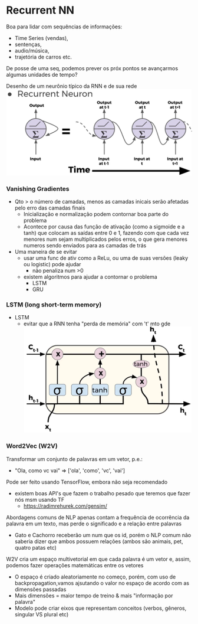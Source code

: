 # Recurrent NN

Boa para lidar com sequências de informações: 
* Time Series (vendas), 
* sentenças, 
* audio/música, 
* trajetória de carros etc.

De posse de uma seq, podemos prever os próx pontos se avançarmos algumas unidades de tempo?

Desenho de um neurônio típico da RNN e de sua rede
![neuronio](neuronio.PNG)

### Vanishing Gradientes
* Qto > o número de camadas, menos as camadas inicais serão afetadas pelo erro das camadas finais
    * Inicialização e normalização podem contornar boa parte do problema
    * Acontece por causa das função de ativação (como a sigmoide e a tanh) que colocam as saídas entre 0 e 1, fazendo com que cada vez menores num sejam multiplicados pelos erros, o que gera menores numeros sendo enviados para as camadas de trás
* Uma maneira de se evitar
    * usar uma func de ativ como a ReLu, ou uma de suas versões (leaky ou logistic) pode ajudar
        * não penaliza num >0
    * existem algoritmos para ajudar a contornar o problema
        * LSTM
        * GRU
        
### LSTM (long short-term memory)
* LSTM
    * evitar que a RNN tenha "perda de memória" com 't' mto gde
![lstm](lstm.PNG)

### Word2Vec (W2V)
Transformar um conjunto de palavras em um vetor, p.e.:
* "Ola, como vc vai" => ['ola', 'como', 'vc', 'vai']

Pode ser feito usando TensorFlow, embora não seja recomendado
* existem boas API's que fazem o trabalho pesado que teremos que fazer nós msm usando TF
    * https://radimrehurek.com/gensim/

Abordagens comuns de NLP apenas contam a frequência de ocorrência da palavra em um texto, mas perde o significado e a relação entre palavras
* Gato e Cachorro receberão um num que os id, porém o NLP comum não saberia dizer que ambos possuem relações (ambos são animais, pet, quatro patas etc)

W2V cria um espaço multivetorial em que cada palavra é um vetor e, assim, podemos fazer operações matemáticas entre os vetores
* O espaço é criado aleatoriamente no começo, porém, com uso de backpropagation,vamos ajsutando o valor no espaço de acordo com as dimensões passadas
* Mais dimensões = maior tempo de treino & mais "informação por palavra"
* Modelo pode criar eixos que representam conceitos (verbos, gêneros, singular VS plural etc) 


